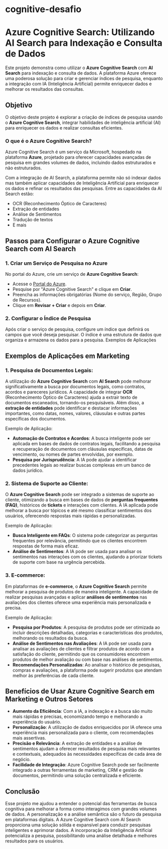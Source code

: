 # cognitive-desafio

# Azure Cognitive Search: Utilizando AI Search para Indexação e Consulta de Dados

Este projeto demonstra como utilizar o **Azure Cognitive Search** com **AI Search** para indexação e consulta de dados. A plataforma Azure oferece uma poderosa solução para criar e gerenciar índices de pesquisa, enquanto a integração com IA (Inteligência Artificial) permite enriquecer dados e melhorar os resultados das consultas.

## Objetivo

O objetivo deste projeto é explorar a criação de índices de pesquisa usando o **Azure Cognitive Search**, integrar habilidades de inteligência artificial (AI) para enriquecer os dados e realizar consultas eficientes.

### O que é o Azure Cognitive Search?

Azure Cognitive Search é um serviço da Microsoft, hospedado na plataforma **Azure**, projetado para oferecer capacidades avançadas de pesquisa em grandes volumes de dados, incluindo dados estruturados e não estruturados.

Com a integração de AI Search, a plataforma permite não só indexar dados mas também aplicar capacidades de Inteligência Artificial para enriquecer os dados e refinar os resultados das pesquisas. Entre as capacidades da AI Search estão:

- OCR (Reconhecimento Óptico de Caracteres)
- Extração de entidades
- Análise de Sentimentos
- Tradução de textos
- E mais

## Passos para Configurar o Azure Cognitive Search com AI Search

### 1. Criar um Serviço de Pesquisa no Azure

No portal do Azure, crie um serviço de **Azure Cognitive Search**:

- Acesse o [Portal do Azure](https://portal.azure.com).
- Pesquise por "Azure Cognitive Search" e clique em **Criar**.
- Preencha as informações obrigatórias (Nome do serviço, Região, Grupo de Recursos).
- Clique em **Revisar + Criar** e depois em **Criar**.

### 2. Configurar o Índice de Pesquisa

Após criar o serviço de pesquisa, configure um índice que definirá os campos que você deseja pesquisar. O índice é uma estrutura de dados que organiza e armazena os dados para a pesquisa.
Exemplos de Aplicações

  ## Exemplos de Aplicações em Marketing

### 1. **Pesquisa de Documentos Legais**:
A utilização do **Azure Cognitive Search** com **AI Search** pode melhorar significativamente a busca por documentos legais, como contratos, acordos e pareceres jurídicos. A capacidade de integrar **OCR** (Reconhecimento Óptico de Caracteres) ajuda a extrair texto de documentos escaneados, tornando-os pesquisáveis. Além disso, a **extração de entidades** pode identificar e destacar informações importantes, como datas, nomes, valores, cláusulas e outras partes específicas dos documentos.

Exemplo de Aplicação:
- **Automação de Contratos e Acordos**: A busca inteligente pode ser aplicada em bases de dados de contratos legais, facilitando a pesquisa e recuperação de documentos com cláusulas específicas, datas de vencimento, ou nomes de partes envolvidas, por exemplo.
- **Pesquisa por Jurisprudência**: A IA pode ajudar a identificar precedentes legais ao realizar buscas complexas em um banco de dados jurídico.

### 2. **Sistema de Suporte ao Cliente**:
O **Azure Cognitive Search** pode ser integrado a sistemas de suporte ao cliente, otimizando a busca em bases de dados de **perguntas frequentes (FAQ)**, históricos de **tickets** e interações com clientes. A IA aplicada pode melhorar a busca por tópicos e até mesmo classificar sentimentos dos usuários, oferecendo respostas mais rápidas e personalizadas.

Exemplo de Aplicação:
- **Busca Inteligente em FAQs**: O sistema pode categorizar as perguntas frequentes por relevância, permitindo que os clientes encontrem respostas de forma mais eficaz.
- **Análise de Sentimentos**: A IA pode ser usada para analisar os sentimentos nas interações com os clientes, ajudando a priorizar tickets de suporte com base na urgência percebida.

### 3. **E-commerce**:
Em plataformas de **e-commerce**, o **Azure Cognitive Search** permite melhorar a pesquisa de produtos de maneira inteligente. A capacidade de realizar pesquisas avançadas e aplicar **análises de sentimentos** nas avaliações dos clientes oferece uma experiência mais personalizada e precisa.

Exemplo de Aplicação:
- **Pesquisa por Produtos**: A pesquisa de produtos pode ser otimizada ao incluir descrições detalhadas, categorias e características dos produtos, melhorando os resultados da busca.
- **Análise de Sentimentos nas Avaliações**: A IA pode ser usada para analisar as avaliações de clientes e filtrar produtos de acordo com a satisfação do cliente, permitindo que os consumidores encontrem produtos de melhor avaliação ou com base nas análises de sentimentos.
- **Recomendações Personalizadas**: Ao analisar o histórico de pesquisas, compras e avaliações, a plataforma pode sugerir produtos que atendam melhor às preferências de cada cliente.

## Benefícios de Usar Azure Cognitive Search em Marketing e Outros Setores

- **Aumento da Eficiência**: Com a IA, a indexação e a busca são muito mais rápidas e precisas, economizando tempo e melhorando a experiência do usuário.
- **Personalização**: A utilização de dados enriquecidos por IA oferece uma experiência mais personalizada para o cliente, com recomendações mais assertivas.
- **Precisão e Relevância**: A extração de entidades e a análise de sentimentos ajudam a oferecer resultados de pesquisa mais relevantes e contextuais, adequados às necessidades específicas de cada área de negócio.
- **Facilidade de Integração**: Azure Cognitive Search pode ser facilmente integrado a outras ferramentas de marketing, CRM e gestão de documentos, permitindo uma solução centralizada e eficiente.

## Conclusão

Esse projeto me ajudou a entender o potencial das ferramentas de busca cognitiva para melhorar a forma como interagimos com grandes volumes de dados. A personalização e a análise semântica são o futuro da pesquisa em plataformas digitais.
A Azure Cognitive Search com AI Search proporciona uma solução sólida e expansível para conduzir pesquisas inteligentes e aprimorar dados. A incorporação da Inteligência Artificial potencializa a pesquisa, possibilitando uma análise detalhada e melhores resultados para os usuários.
